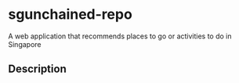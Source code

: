 # sgunchained-repo
A web application that recommends places to go or activities to do in Singapore

## Description